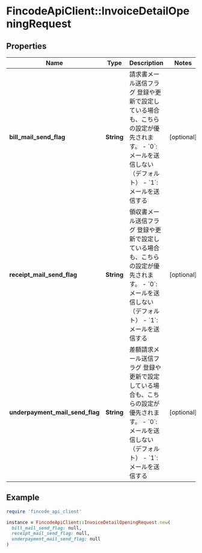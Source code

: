 # FincodeApiClient::InvoiceDetailOpeningRequest

## Properties

| Name | Type | Description | Notes |
| ---- | ---- | ----------- | ----- |
| **bill_mail_send_flag** | **String** | 請求書メール送信フラグ   登録や更新で設定している場合も、こちらの設定が優先されます。    - &#x60;0&#x60;: メールを送信しない（デフォルト）   - &#x60;1&#x60;: メールを送信する    | [optional] |
| **receipt_mail_send_flag** | **String** | 領収書メール送信フラグ   登録や更新で設定している場合も、こちらの設定が優先されます。    - &#x60;0&#x60;: メールを送信しない（デフォルト）   - &#x60;1&#x60;: メールを送信する    | [optional] |
| **underpayment_mail_send_flag** | **String** | 差額請求メール送信フラグ   登録や更新で設定している場合も、こちらの設定が優先されます。    - &#x60;0&#x60;: メールを送信しない（デフォルト）   - &#x60;1&#x60;: メールを送信する    | [optional] |

## Example

```ruby
require 'fincode_api_client'

instance = FincodeApiClient::InvoiceDetailOpeningRequest.new(
  bill_mail_send_flag: null,
  receipt_mail_send_flag: null,
  underpayment_mail_send_flag: null
)
```

